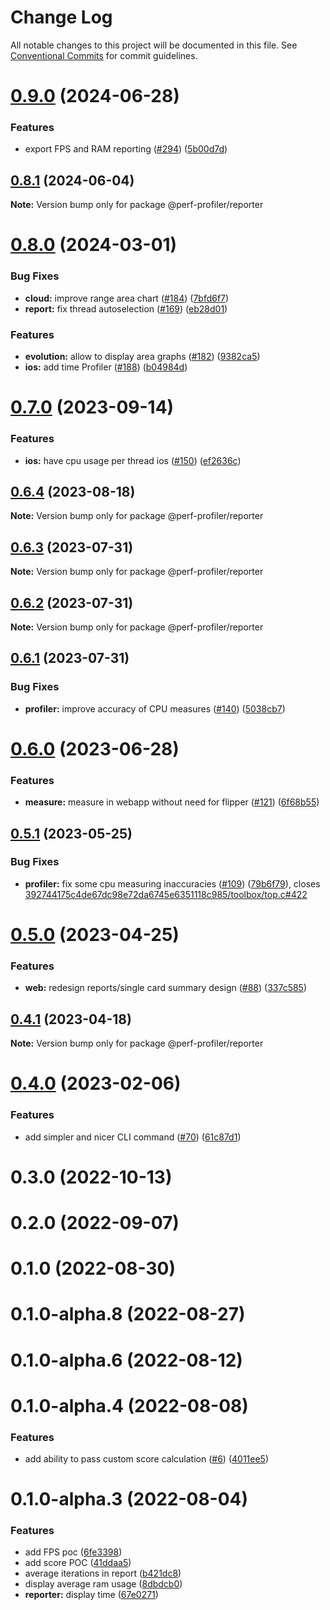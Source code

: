 # Change Log

All notable changes to this project will be documented in this file.
See [Conventional Commits](https://conventionalcommits.org) for commit guidelines.

# [0.9.0](https://github.com/bamlab/android-performance-profiler/compare/@perf-profiler/reporter@0.8.1...@perf-profiler/reporter@0.9.0) (2024-06-28)

### Features

- export FPS and RAM reporting ([#294](https://github.com/bamlab/android-performance-profiler/issues/294)) ([5b00d7d](https://github.com/bamlab/android-performance-profiler/commit/5b00d7dcb841e8e3c7eed4073e98b4a9a6e517f9))

## [0.8.1](https://github.com/bamlab/android-performance-profiler/compare/@perf-profiler/reporter@0.8.0...@perf-profiler/reporter@0.8.1) (2024-06-04)

**Note:** Version bump only for package @perf-profiler/reporter

# [0.8.0](https://github.com/bamlab/android-performance-profiler/compare/@perf-profiler/reporter@0.7.0...@perf-profiler/reporter@0.8.0) (2024-03-01)

### Bug Fixes

- **cloud:** improve range area chart ([#184](https://github.com/bamlab/android-performance-profiler/issues/184)) ([7bfd6f7](https://github.com/bamlab/android-performance-profiler/commit/7bfd6f7cbfe4c0119b7cf4ca1f521061084b90fb))
- **report:** fix thread autoselection ([#169](https://github.com/bamlab/android-performance-profiler/issues/169)) ([eb28d01](https://github.com/bamlab/android-performance-profiler/commit/eb28d01af2dbb71afc08e3e7963b744486a370a6))

### Features

- **evolution:** allow to display area graphs ([#182](https://github.com/bamlab/android-performance-profiler/issues/182)) ([9382ca5](https://github.com/bamlab/android-performance-profiler/commit/9382ca58273af636cfdf78824a7a1b8260b57a29))
- **ios:** add time Profiler ([#188](https://github.com/bamlab/android-performance-profiler/issues/188)) ([b04984d](https://github.com/bamlab/android-performance-profiler/commit/b04984d23fa789288e05c979e980518931414d4c))

# [0.7.0](https://github.com/bamlab/android-performance-profiler/compare/@perf-profiler/reporter@0.6.4...@perf-profiler/reporter@0.7.0) (2023-09-14)

### Features

- **ios:** have cpu usage per thread ios ([#150](https://github.com/bamlab/android-performance-profiler/issues/150)) ([ef2636c](https://github.com/bamlab/android-performance-profiler/commit/ef2636c8962efa2c2def0f7a5bb6d48969684238))

## [0.6.4](https://github.com/bamlab/android-performance-profiler/compare/@perf-profiler/reporter@0.6.3...@perf-profiler/reporter@0.6.4) (2023-08-18)

**Note:** Version bump only for package @perf-profiler/reporter

## [0.6.3](https://github.com/bamlab/android-performance-profiler/compare/@perf-profiler/reporter@0.6.2...@perf-profiler/reporter@0.6.3) (2023-07-31)

**Note:** Version bump only for package @perf-profiler/reporter

## [0.6.2](https://github.com/bamlab/android-performance-profiler/compare/@perf-profiler/reporter@0.6.1...@perf-profiler/reporter@0.6.2) (2023-07-31)

**Note:** Version bump only for package @perf-profiler/reporter

## [0.6.1](https://github.com/bamlab/android-performance-profiler/compare/@perf-profiler/reporter@0.6.0...@perf-profiler/reporter@0.6.1) (2023-07-31)

### Bug Fixes

- **profiler:** improve accuracy of CPU measures ([#140](https://github.com/bamlab/android-performance-profiler/issues/140)) ([5038cb7](https://github.com/bamlab/android-performance-profiler/commit/5038cb7704a551ca70ab67e1726bb6321d7f63b1))

# [0.6.0](https://github.com/bamlab/android-performance-profiler/compare/@perf-profiler/reporter@0.5.1...@perf-profiler/reporter@0.6.0) (2023-06-28)

### Features

- **measure:** measure in webapp without need for flipper ([#121](https://github.com/bamlab/android-performance-profiler/issues/121)) ([6f68b55](https://github.com/bamlab/android-performance-profiler/commit/6f68b55cfaccfd18273bec96a06e9fd38d9edc5d))

## [0.5.1](https://github.com/bamlab/android-performance-profiler/compare/@perf-profiler/reporter@0.5.0...@perf-profiler/reporter@0.5.1) (2023-05-25)

### Bug Fixes

- **profiler:** fix some cpu measuring inaccuracies ([#109](https://github.com/bamlab/android-performance-profiler/issues/109)) ([79b6f79](https://github.com/bamlab/android-performance-profiler/commit/79b6f79f3d9c60581fdaadf5a52a053b2b64320c)), closes [392744175c4de67dc98e72da6745e6351118c985/toolbox/top.c#422](https://github.com/392744175c4de67dc98e72da6745e6351118c985/toolbox/top.c/issues/422)

# [0.5.0](https://github.com/bamlab/android-performance-profiler/compare/@perf-profiler/reporter@0.4.1...@perf-profiler/reporter@0.5.0) (2023-04-25)

### Features

- **web:** redesign reports/single card summary design ([#88](https://github.com/bamlab/android-performance-profiler/issues/88)) ([337c585](https://github.com/bamlab/android-performance-profiler/commit/337c585d1e72b55fd13e5acd0010f79fba43ffc2))

## [0.4.1](https://github.com/bamlab/android-performance-profiler/compare/@perf-profiler/reporter@0.4.0...@perf-profiler/reporter@0.4.1) (2023-04-18)

**Note:** Version bump only for package @perf-profiler/reporter

# [0.4.0](https://github.com/bamlab/android-performance-profiler/compare/@perf-profiler/reporter@0.3.0...@perf-profiler/reporter@0.4.0) (2023-02-06)

### Features

- add simpler and nicer CLI command ([#70](https://github.com/bamlab/android-performance-profiler/issues/70)) ([61c87d1](https://github.com/bamlab/android-performance-profiler/commit/61c87d1ee24581bd24b91c9f94d16029ed78cdb6))

# 0.3.0 (2022-10-13)

# 0.2.0 (2022-09-07)

# 0.1.0 (2022-08-30)

# 0.1.0-alpha.8 (2022-08-27)

# 0.1.0-alpha.6 (2022-08-12)

# 0.1.0-alpha.4 (2022-08-08)

### Features

- add ability to pass custom score calculation ([#6](https://github.com/bamlab/android-performance-profiler/issues/6)) ([4011ee5](https://github.com/bamlab/android-performance-profiler/commit/4011ee59dfd1b51530974cfaea6a60873e5699fc))

# 0.1.0-alpha.3 (2022-08-04)

### Features

- add FPS poc ([6fe3398](https://github.com/bamlab/android-performance-profiler/commit/6fe33981db9cfd45bae8d9db7973cff7286d394c))
- add score POC ([41ddaa5](https://github.com/bamlab/android-performance-profiler/commit/41ddaa5d9c4f8fb3dfd7b14315b4c9218e267196))
- average iterations in report ([b421dc8](https://github.com/bamlab/android-performance-profiler/commit/b421dc8b0fe4a937988906c947d648f1ecae2c69))
- display average ram usage ([8dbdcb0](https://github.com/bamlab/android-performance-profiler/commit/8dbdcb0189fb3202a21f65043ffce93a4e37da93))
- **reporter:** display time ([67e0271](https://github.com/bamlab/android-performance-profiler/commit/67e0271870ba1d04e289e486794e1389b4f86c7b))
